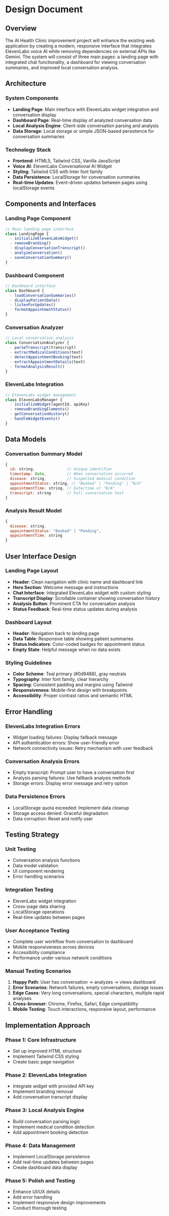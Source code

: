 # Design Document

## Overview

The AI Health Clinic improvement project will enhance the existing web application by creating a modern, responsive interface that integrates ElevenLabs voice AI while removing dependencies on external APIs like Gemini. The system will consist of three main pages: a landing page with integrated chat functionality, a dashboard for viewing conversation summaries, and improved local conversation analysis.

## Architecture

### System Components
- **Landing Page**: Main interface with ElevenLabs widget integration and conversation display
- **Dashboard Page**: Real-time display of analyzed conversation data
- **Local Analysis Engine**: Client-side conversation parsing and analysis
- **Data Storage**: Local storage or simple JSON-based persistence for conversation summaries

### Technology Stack
- **Frontend**: HTML5, Tailwind CSS, Vanilla JavaScript
- **Voice AI**: ElevenLabs Conversational AI Widget
- **Styling**: Tailwind CSS with Inter font family
- **Data Persistence**: LocalStorage for conversation summaries
- **Real-time Updates**: Event-driven updates between pages using localStorage events

## Components and Interfaces

### Landing Page Component
```javascript
// Main landing page interface
class LandingPage {
  - initializeElevenLabsWidget()
  - removeBranding()
  - displayConversationTranscript()
  - analyzeConversation()
  - saveConversationSummary()
}
```

### Dashboard Component
```javascript
// Dashboard interface
class Dashboard {
  - loadConversationSummaries()
  - displayPatientData()
  - listenForUpdates()
  - formatAppointmentStatus()
}
```

### Conversation Analyzer
```javascript
// Local conversation analysis
class ConversationAnalyzer {
  - parseTranscript(transcript)
  - extractMedicalConditions(text)
  - detectAppointmentBooking(text)
  - extractAppointmentDetails(text)
  - formatAnalysisResult()
}
```

### ElevenLabs Integration
```javascript
// ElevenLabs widget management
class ElevenLabsManager {
  - initializeWidget(agentId, apiKey)
  - removeBrandingElements()
  - getConversationHistory()
  - handleWidgetEvents()
}
```

## Data Models

### Conversation Summary Model
```javascript
{
  id: string,              // Unique identifier
  timestamp: Date,         // When conversation occurred
  disease: string,         // Suspected medical condition
  appointmentStatus: string, // "Booked" | "Pending" | "N/A"
  appointmentTime: string, // Date/time or "N/A"
  transcript: string       // Full conversation text
}
```

### Analysis Result Model
```javascript
{
  disease: string,
  appointmentStatus: "Booked" | "Pending",
  appointmentTime: string
}
```

## User Interface Design

### Landing Page Layout
- **Header**: Clean navigation with clinic name and dashboard link
- **Hero Section**: Welcome message and instructions
- **Chat Interface**: Integrated ElevenLabs widget with custom styling
- **Transcript Display**: Scrollable container showing conversation history
- **Analysis Button**: Prominent CTA for conversation analysis
- **Status Feedback**: Real-time status updates during analysis

### Dashboard Layout
- **Header**: Navigation back to landing page
- **Data Table**: Responsive table showing patient summaries
- **Status Indicators**: Color-coded badges for appointment status
- **Empty State**: Helpful message when no data exists

### Styling Guidelines
- **Color Scheme**: Teal primary (#0d9488), gray neutrals
- **Typography**: Inter font family, clear hierarchy
- **Spacing**: Consistent padding and margins using Tailwind
- **Responsiveness**: Mobile-first design with breakpoints
- **Accessibility**: Proper contrast ratios and semantic HTML

## Error Handling

### ElevenLabs Integration Errors
- Widget loading failures: Display fallback message
- API authentication errors: Show user-friendly error
- Network connectivity issues: Retry mechanism with user feedback

### Conversation Analysis Errors
- Empty transcript: Prompt user to have a conversation first
- Analysis parsing failures: Use fallback analysis methods
- Storage errors: Display error message and retry option

### Data Persistence Errors
- LocalStorage quota exceeded: Implement data cleanup
- Storage access denied: Graceful degradation
- Data corruption: Reset and notify user

## Testing Strategy

### Unit Testing
- Conversation analysis functions
- Data model validation
- UI component rendering
- Error handling scenarios

### Integration Testing
- ElevenLabs widget integration
- Cross-page data sharing
- LocalStorage operations
- Real-time updates between pages

### User Acceptance Testing
- Complete user workflow from conversation to dashboard
- Mobile responsiveness across devices
- Accessibility compliance
- Performance under various network conditions

### Manual Testing Scenarios
1. **Happy Path**: User has conversation → analyzes → views dashboard
2. **Error Scenarios**: Network failures, empty conversations, storage issues
3. **Edge Cases**: Very long conversations, special characters, multiple rapid analyses
4. **Cross-browser**: Chrome, Firefox, Safari, Edge compatibility
5. **Mobile Testing**: Touch interactions, responsive layout, performance

## Implementation Approach

### Phase 1: Core Infrastructure
- Set up improved HTML structure
- Implement Tailwind CSS styling
- Create basic page navigation

### Phase 2: ElevenLabs Integration
- Integrate widget with provided API key
- Implement branding removal
- Add conversation transcript display

### Phase 3: Local Analysis Engine
- Build conversation parsing logic
- Implement medical condition detection
- Add appointment booking detection

### Phase 4: Data Management
- Implement LocalStorage persistence
- Add real-time updates between pages
- Create dashboard data display

### Phase 5: Polish and Testing
- Enhance UI/UX details
- Add error handling
- Implement responsive design improvements
- Conduct thorough testing